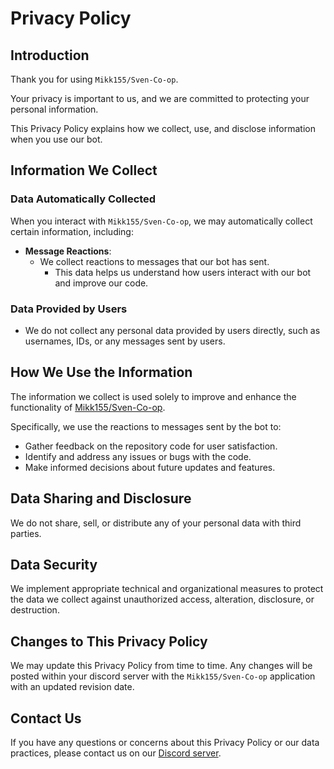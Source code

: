 # Privacy Policy

## Introduction

Thank you for using `Mikk155/Sven-Co-op`.

Your privacy is important to us, and we are committed to protecting your personal information.

This Privacy Policy explains how we collect, use, and disclose information when you use our bot.

## Information We Collect

### Data Automatically Collected

When you interact with `Mikk155/Sven-Co-op`, we may automatically collect certain information, including:

- **Message Reactions**:
    - We collect reactions to messages that our bot has sent.
        - This data helps us understand how users interact with our bot and improve our code.

### Data Provided by Users

- We do not collect any personal data provided by users directly, such as usernames, IDs, or any messages sent by users.

## How We Use the Information

The information we collect is used solely to improve and enhance the functionality of [Mikk155/Sven-Co-op](https://github.com/Mikk155/Sven-Co-op).

Specifically, we use the reactions to messages sent by the bot to:

- Gather feedback on the repository code for user satisfaction.
- Identify and address any issues or bugs with the code.
- Make informed decisions about future updates and features.

## Data Sharing and Disclosure

We do not share, sell, or distribute any of your personal data with third parties.

## Data Security

We implement appropriate technical and organizational measures to protect the data we collect against unauthorized access, alteration, disclosure, or destruction.

## Changes to This Privacy Policy

We may update this Privacy Policy from time to time. Any changes will be posted within your discord server with the `Mikk155/Sven-Co-op` application with an updated revision date.

## Contact Us

If you have any questions or concerns about this Privacy Policy or our data practices, please contact us on our [Discord server](https://discord.gg/sqK7F3kZfn).
